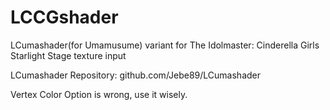 # LCCGshader
LCumashader(for Umamusume) variant for The Idolmaster: Cinderella Girls Starlight Stage texture input

LCumashader Repository: github.com/Jebe89/LCumashader

Vertex Color Option is wrong, use it wisely.

